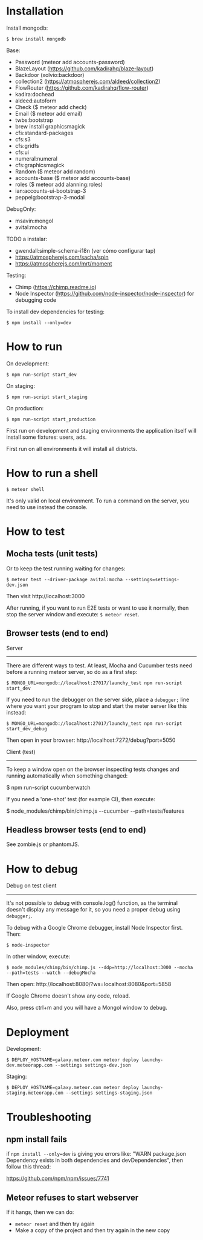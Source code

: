 Installation
============

Install mongodb:

    $ brew install mongodb

Base:
* Password (meteor add accounts-password)
* BlazeLayout (https://github.com/kadirahq/blaze-layout)
* Backdoor (xolvio:backdoor)
* collection2 (https://atmospherejs.com/aldeed/collection2)
* FlowRouter (https://github.com/kadirahq/flow-router)
* kadira:dochead
* aldeed:autoform
* Check ($ meteor add check)
* Email ($ meteor add email)
* twbs:bootstrap
* brew install graphicsmagick
* cfs:standard-packages
* cfs:s3
* cfs:gridfs
* cfs:ui
* numeral:numeral
* cfs:graphicsmagick
* Random ($ meteor add random)
* accounts-base ($ meteor add accounts-base)
* roles ($ meteor add alanning:roles)
* ian:accounts-ui-bootstrap-3
* peppelg:bootstrap-3-modal

DebugOnly:
* msavin:mongol
* avital:mocha

TODO a instalar:
* gwendall:simple-schema-i18n (ver cómo configurar tap)
* https://atmospherejs.com/sacha/spin
* https://atmospherejs.com/mrt/moment

Testing:
* Chimp (https://chimp.readme.io)
* Node Inspector (https://github.com/node-inspector/node-inspector)
  for debugging code

To install dev dependencies for testing:

    $ npm install --only=dev


How to run
==========

On development:

    $ npm run-script start_dev

On staging:

    $ npm run-script start_staging

On production:

    $ npm run-script start_production

First run on development and staging environments the application itself will
install some fixtures: users, ads.

First run on all environments it will install all districts.


How to run a shell
==================

    $ meteor shell

It's only valid on local environment. To run a command on the server, you need
to use instead the console.


How to test
===========

Mocha tests (unit tests)
------------------------

Or to keep the test running waiting for changes:

    $ meteor test --driver-package avital:mocha --settings=settings-dev.json

Then visit http://localhost:3000

After running, if you want to run E2E tests or want to use it normally, then
stop the server window and execute: `$ meteor reset`.


Browser tests (end to end)
--------------------------

Server
______

There are different ways to test. At least, Mocha and Cucumber tests need
before a running meteor server, so do as a first step:

    $ MONGO_URL=mongodb://localhost:27017/launchy_test npm run-script start_dev

If you need to run the debugger on the server side, place a `debugger;` line
where you want your program to stop and start the meter server like this
instead:

    $ MONGO_URL=mongodb://localhost:27017/launchy_test npm run-script start_dev_debug

Then open in your browser: http://localhost:7272/debug?port=5050


Client (test)
_____________

To keep a window open on the browser inspecting tests changes and running
automatically when something changed:

  $ npm run-script cucumberwatch

If you need a 'one-shot' test (for example CI), then execute:

  $ node_modules/chimp/bin/chimp.js --cucumber --path=tests/features


Headless browser tests (end to end)
-----------------------------------

See zombie.js or phantomJS.


How to debug
============

Debug on test client
____________________

It's not possible to debug with console.log() function, as the terminal
doesn't display any message for it, so you need a proper debug using
`debugger;`.

To debug with a Google Chrome debugger, install Node Inspector first. Then:

    $ node-inspector

In other window, execute:

    $ node_modules/chimp/bin/chimp.js --ddp=http://localhost:3000 --mocha --path=tests --watch --debugMocha

Then open: http://localhost:8080/?ws=localhost:8080&port=5858

If Google Chrome doesn't show any code, reload.

Also, press ctrl+m and you will have a Mongol window to debug.


Deployment
==========

Development:

    $ DEPLOY_HOSTNAME=galaxy.meteor.com meteor deploy launchy-dev.meteorapp.com --settings settings-dev.json

Staging:

    $ DEPLOY_HOSTNAME=galaxy.meteor.com meteor deploy launchy-staging.meteorapp.com --settings settings-staging.json


Troubleshooting
===============

npm install fails
-----------------

if `npm install --only=dev` is giving you errors like: "WARN package.json Dependency
exists in both dependencies and devDependencies", then follow this thread:

https://github.com/npm/npm/issues/7741

Meteor refuses to start webserver
---------------------------------

If it hangs, then we can do:
* `meteor reset` and then try again
* Make a copy of the project and then try again in the new copy
